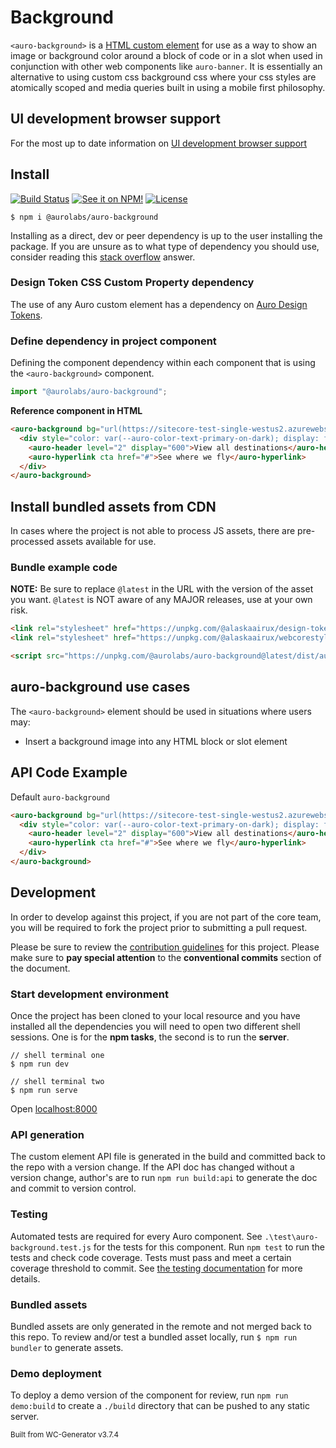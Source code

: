 # Background

`<auro-background>` is a [HTML custom element](https://developer.mozilla.org/en-US/docs/Web/Web_Components/Using_custom_elements) for use as a way to show an image or background color around a block of code or in a slot when used in conjunction with other web components like `auro-banner`.  It is essentially an alternative to using custom css background css where your css styles are atomically scoped and media queries built in using a mobile first philosophy.

## UI development browser support

For the most up to date information on [UI development browser support](https://auro.alaskaair.com/support/browsersSupport)

## Install

[![Build Status](https://img.shields.io/github/workflow/status/AlaskaAirlines/auro-background/Test%20and%20publish?branch=master&style=for-the-badge)](https://github.com/AlaskaAirlines/auro-background/actions?query=workflow%3A%22test+and+publish%22)
[![See it on NPM!](https://img.shields.io/npm/v/@aurolabs/auro-background?style=for-the-badge&color=orange)](https://www.npmjs.com/package/@aurolabs/auro-background)
[![License](https://img.shields.io/npm/l/@aurolabs/auro-background?color=blue&style=for-the-badge)](https://www.apache.org/licenses/LICENSE-2.0)

```shell
$ npm i @aurolabs/auro-background
```

Installing as a direct, dev or peer dependency is up to the user installing the package. If you are unsure as to what type of dependency you should use, consider reading this [stack overflow](https://stackoverflow.com/questions/18875674/whats-the-difference-between-dependencies-devdependencies-and-peerdependencies) answer.

### Design Token CSS Custom Property dependency

The use of any Auro custom element has a dependency on [Auro Design Tokens](https://auro.alaskaair.com/getting-started/developers/design-tokens).

### Define dependency in project component

Defining the component dependency within each component that is using the `<auro-background>` component.

```javascript
import "@aurolabs/auro-background";
```

**Reference component in HTML**

```html
<auro-background bg="url(https://sitecore-test-single-westus2.azurewebsites.net/-/media/Images/pages/examples/ad2) center center/cover no-repeat">
  <div style="color: var(--auro-color-text-primary-on-dark); display: flex; flex-direction: column; align-items: center; justify-content: center;">
    <auro-header level="2" display="600">View all destinations</auro-header>
    <auro-hyperlink cta href="#">See where we fly</auro-hyperlink>
  </div>
</auro-background>
```

## Install bundled assets from CDN

In cases where the project is not able to process JS assets, there are pre-processed assets available for use.

### Bundle example code

**NOTE:** Be sure to replace `@latest` in the URL with the version of the asset you want. `@latest` is NOT aware of any MAJOR releases, use at your own risk.

```html
<link rel="stylesheet" href="https://unpkg.com/@alaskaairux/design-tokens@latest/dist/tokens/CSSCustomProperties.css" />
<link rel="stylesheet" href="https://unpkg.com/@alaskaairux/webcorestylesheets@latest/dist/bundled/essentials.css" />

<script src="https://unpkg.com/@aurolabs/auro-background@latest/dist/auro-background__bundled.js" type="module"></script>
```

## auro-background use cases

The `<auro-background>` element should be used in situations where users may:

* Insert a background image into any HTML block or slot element

## API Code Example

Default `auro-background`

```html
<auro-background bg="url(https://sitecore-test-single-westus2.azurewebsites.net/-/media/Images/pages/examples/ad2) center center/cover no-repeat">
  <div style="color: var(--auro-color-text-primary-on-dark); display: flex; flex-direction: column; align-items: center; justify-content: center;">
    <auro-header level="2" display="600">View all destinations</auro-header>
    <auro-hyperlink cta href="#">See where we fly</auro-hyperlink>
  </div>
</auro-background>
```

## Development

In order to develop against this project, if you are not part of the core team, you will be required to fork the project prior to submitting a pull request.

Please be sure to review the [contribution guidelines](https://auro.alaskaair.com/getting-started/developers/contributing) for this project. Please make sure to **pay special attention** to the **conventional commits** section of the document.

### Start development environment

Once the project has been cloned to your local resource and you have installed all the dependencies you will need to open two different shell sessions. One is for the **npm tasks**, the second is to run the **server**.

```shell
// shell terminal one
$ npm run dev

// shell terminal two
$ npm run serve
```

Open [localhost:8000](http://localhost:8000/)

### API generation

The custom element API file is generated in the build and committed back to the repo with a version change. If the API doc has changed without a version change, author's are to run `npm run build:api` to generate the doc and commit to version control.

### Testing

Automated tests are required for every Auro component. See `.\test\auro-background.test.js` for the tests for this component. Run `npm test` to run the tests and check code coverage. Tests must pass and meet a certain coverage threshold to commit. See [the testing documentation](https://auro.alaskaair.com/support/tests) for more details.

### Bundled assets

Bundled assets are only generated in the remote and not merged back to this repo. To review and/or test a bundled asset locally, run `$ npm run bundler` to generate assets.

### Demo deployment

To deploy a demo version of the component for review, run `npm run demo:build` to create a `./build` directory that can be pushed to any static server.

<small>Built from WC-Generator v3.7.4</small>
